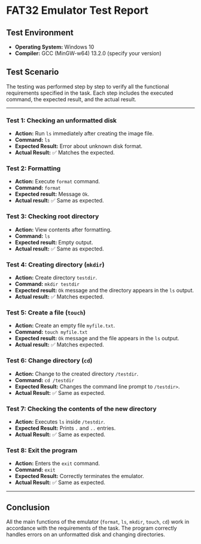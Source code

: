 # FAT32 Emulator Test Report

## Test Environment

* **Operating System:** Windows 10
* **Compiler:** GCC (MinGW-w64) 13.2.0 (specify your version)

## Test Scenario

The testing was performed step by step to verify all the functional requirements specified in the task. Each step includes the executed command, the expected result, and the actual result.

---

### **Test 1: Checking an unformatted disk**
* **Action:** Run `ls` immediately after creating the image file.
* **Command:** `ls`
* **Expected Result:** Error about unknown disk format.
* **Actual Result:** ✅ Matches the expected.

### **Test 2: Formatting**
* **Action:** Execute `format` command.
* **Command:** `format`
* **Expected result:** Message `Ok`.
* **Actual result:** ✅ Same as expected.

### **Test 3: Checking root directory**
* **Action:** View contents after formatting.
* **Command:** `ls`
* **Expected result:** Empty output.
* **Actual result:** ✅ Same as expected.

### **Test 4: Creating directory (`mkdir`)**
* **Action:** Create directory `testdir`.
* **Command:** `mkdir testdir`
* **Expected result:** `Ok` message and the directory appears in the `ls` output.
* **Actual result:** ✅ Matches expected.

### **Test 5: Create a file (`touch`)**
* **Action:** Create an empty file `myfile.txt`.
* **Command:** `touch myfile.txt`
* **Expected result:** `Ok` message and the file appears in the `ls` output.
* **Actual result:** ✅ Matches expected.

### **Test 6: Change directory (`cd`)**
* **Action:** Change to the created directory `/testdir`.
* **Command:** `cd /testdir`
* **Expected Result:** Changes the command line prompt to `/testdir>`.
* **Actual Result:** ✅ Same as expected.

### **Test 7: Checking the contents of the new directory**
* **Action:** Executes `ls` inside `/testdir`.
* **Expected Result:** Prints `.` and `..` entries.
* **Actual Result:** ✅ Same as expected.

### **Test 8: Exit the program**
* **Action:** Enters the `exit` command.
* **Command:** `exit`
* **Expected Result:** Correctly terminates the emulator.
* **Actual Result:** ✅ Same as expected.

---

## Conclusion

All the main functions of the emulator (`format`, `ls`, `mkdir`, `touch`, `cd`) work in accordance with the requirements of the task. The program correctly handles errors on an unformatted disk and changing directories.